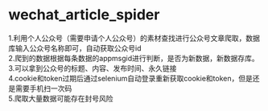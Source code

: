 # wechat_article_spider
1.利用个人公众号（需要申请个人公众号）的素材查找进行公众号文章爬取，数据库输入公众号名称即可，自动获取公众号id  
2.爬到的数据根据每条数据的appmsgid进行判断，是否为新数据，新数据存库。  
3.可以拿到公众号的标题、内容、发布时间、永久链接  
4.cookie和token过期后通过selenium自动登录重新获取cookie和token，但是还是需要手机扫一次码  
5.爬取大量数据可能存在封号风险  
